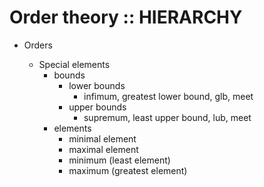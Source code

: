 # Order theory :: HIERARCHY


* Orders

  * Special elements
    * bounds
      - lower bounds
        - infimum, greatest lower bound, glb, meet
      - upper bounds
        - supremum, least upper bound, lub, meet
    * elements
      - minimal element
      - maximal element
      - minimum (least element)
      - maximum (greatest element)
